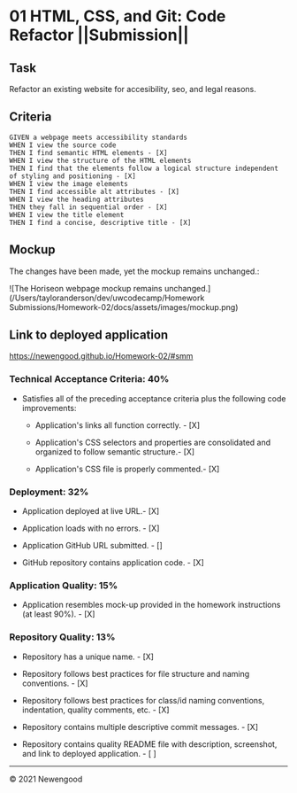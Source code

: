 # 01 HTML, CSS, and Git: Code Refactor ||Submission||

## Task

Refactor an existing website for accesibility, seo, and legal reasons. 

## Criteria

```
GIVEN a webpage meets accessibility standards 
WHEN I view the source code
THEN I find semantic HTML elements - [X]
WHEN I view the structure of the HTML elements
THEN I find that the elements follow a logical structure independent of styling and positioning - [X]
WHEN I view the image elements
THEN I find accessible alt attributes - [X]
WHEN I view the heading attributes
THEN they fall in sequential order - [X]
WHEN I view the title element
THEN I find a concise, descriptive title - [X]
```

## Mockup

The changes have been made, yet the mockup remains unchanged.:

![The Horiseon webpage mockup remains unchanged.](/Users/tayloranderson/dev/uwcodecamp/Homework Submissions/Homework-02/docs/assets/images/mockup.png)

## Link to deployed application

https://newengood.github.io/Homework-02/#smm

### Technical Acceptance Criteria: 40%

* Satisfies all of the preceding acceptance criteria plus the following code improvements:

  * Application's links all function correctly. - [X]

  * Application's CSS selectors and properties are consolidated and organized to follow semantic structure.- [X]

  * Application's CSS file is properly commented.- [X]

### Deployment: 32%

* Application deployed at live URL.- [X]

* Application loads with no errors. - [X]

* Application GitHub URL submitted. - []

* GitHub repository contains application code. - [X]

### Application Quality: 15%

* Application resembles mock-up provided in the homework instructions (at least 90%). - [X]

### Repository Quality: 13%

* Repository has a unique name. - [X]

* Repository follows best practices for file structure and naming conventions. - [X]

* Repository follows best practices for class/id naming conventions, indentation, quality comments, etc.  - [X]

* Repository contains multiple descriptive commit messages. - [X]

* Repository contains quality README file with description, screenshot, and link to deployed application. - [ ]

---
© 2021 Newengood
